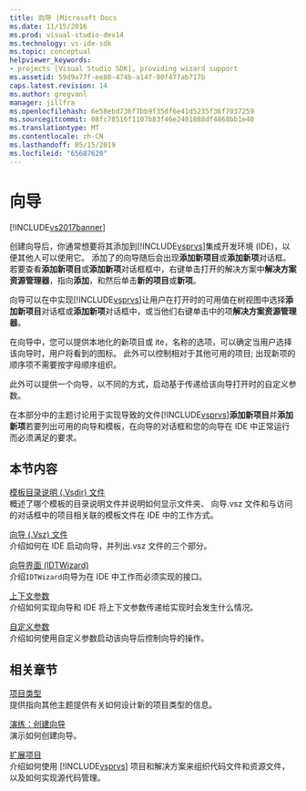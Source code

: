 ```yaml
---
title: 向导 |Microsoft Docs
ms.date: 11/15/2016
ms.prod: visual-studio-dev14
ms.technology: vs-ide-sdk
ms.topic: conceptual
helpviewer_keywords:
- projects [Visual Studio SDK], providing wizard support
ms.assetid: 59d9a77f-ee80-474b-a14f-90f477ab717b
caps.latest.revision: 14
ms.author: gregvanl
manager: jillfra
ms.openlocfilehash: 6e58ebd736f7bb9f35df6e41d5235f36f7037259
ms.sourcegitcommit: 08fc78516f1107b83f46e2401888df4868bb1e40
ms.translationtype: MT
ms.contentlocale: zh-CN
ms.lasthandoff: 05/15/2019
ms.locfileid: "65687620"
---
```

# <a name="wizards"></a>向导
[!INCLUDE[vs2017banner](../../includes/vs2017banner.md)]

创建向导后，你通常想要将其添加到[!INCLUDE[vsprvs](../../includes/vsprvs-md.md)]集成开发环境 (IDE)，以便其他人可以使用它。 添加了的向导随后会出现**添加新项目**或**添加新项**对话框。 若要查看**添加新项目**或**添加新项**对话框框中，右键单击打开的解决方案中**解决方案资源管理器**，指向**添加**，和然后单击**新的项目**或**新项**。  
  
 向导可以在中实现[!INCLUDE[vsprvs](../../includes/vsprvs-md.md)]让用户在打开时的可用值在树视图中选择**添加新项目**对话框或**添加新项**对话框中，或当他们右键单击中的项**解决方案资源管理器**。  
  
 在向导中，您可以提供本地化的新项目或 ite，名称的选项，可以确定当用户选择该向导时，用户将看到的图标。 此外可以控制相对于其他可用的项目; 出现新项的顺序项不需要按字母顺序组织。  
  
 此外可以提供一个向导，以不同的方式，启动基于传递给该向导打开时的自定义参数。  
  
 在本部分中的主题讨论用于实现导致的文件[!INCLUDE[vsprvs](../../includes/vsprvs-md.md)]**添加新项目**并**添加新项**若要列出可用的向导和模板，在向导的对话框和您的向导在 IDE 中正常运行而必须满足的要求。  
  
## <a name="in-this-section"></a>本节内容  
 [模板目录说明 (.Vsdir) 文件](../../extensibility/internals/template-directory-description-dot-vsdir-files.md)  
 概述了哪个模板的目录说明文件并说明如何显示文件夹、 向导.vsz 文件和与访问的对话框中的项目相关联的模板文件在 IDE 中的工作方式。  
  
 [向导 (.Vsz) 文件](../../extensibility/internals/wizard-dot-vsz-file.md)  
 介绍如何在 IDE 启动向导，并列出.vsz 文件的三个部分。  
  
 [向导界面 (IDTWizard)](../../extensibility/internals/wizard-interface-idtwizard.md)  
 介绍`IDTWizard`向导为在 IDE 中工作而必须实现的接口。  
  
 [上下文参数](../../extensibility/internals/context-parameters.md)  
 介绍如何实现向导和 IDE 将上下文参数传递给实现时会发生什么情况。  
  
 [自定义参数](../../extensibility/internals/custom-parameters.md)  
 介绍如何使用自定义参数启动该向导后控制向导的操作。  
  
## <a name="related-sections"></a>相关章节  
 [项目类型](../../extensibility/internals/project-types.md)  
 提供指向其他主题提供有关如何设计新的项目类型的信息。  
  
 [演练：创建向导](https://msdn.microsoft.com/library/adb41fe9-fcca-4e87-bf4f-bf2fa68e8b06)  
 演示如何创建向导。  
  
 [扩展项目](../../extensibility/extending-projects.md)  
 介绍如何使用 [!INCLUDE[vsprvs](../../includes/vsprvs-md.md)] 项目和解决方案来组织代码文件和资源文件，以及如何实现源代码管理。
